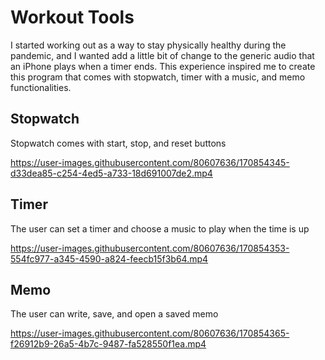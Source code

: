 # Workout Tools
I started working out as a way to stay physically healthy during the pandemic, and I wanted add a little bit of change to the generic audio that an iPhone plays when a timer ends. This experience inspired me to create this program that comes with stopwatch, timer with a music, and memo functionalities.

## Stopwatch
Stopwatch comes with start, stop, and reset buttons

https://user-images.githubusercontent.com/80607636/170854345-d33dea85-c254-4ed5-a733-18d691007de2.mp4

## Timer
The user can set a timer and choose a music to play when the time is up

https://user-images.githubusercontent.com/80607636/170854353-554fc977-a345-4590-a824-feecb15f3b64.mp4

## Memo
The user can write, save, and open a saved memo

https://user-images.githubusercontent.com/80607636/170854365-f26912b9-26a5-4b7c-9487-fa528550f1ea.mp4
